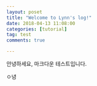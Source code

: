 ```yaml
---
layout: poset
title: "Welcome to Lynn's log!"
date: 2018-04-13 11:08:00
categories: [tutorial]
tag: test
comments: true

---
```




안녕하세요, 마크다운 테스트입니다. 

ㅇ녕
